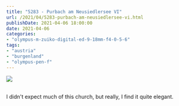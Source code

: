 ```yaml
---
title: "5283 - Purbach am Neusiedlersee VI"
url: /2021/04/5283-purbach-am-neusiedlersee-vi.html
publishDate: 2021-04-06 18:00:00
date: 2021-04-06
categories:
- "olympus-m-zuiko-digital-ed-9-18mm-f4-0-5-6"
tags:
- "austria"
- "burgenland"
- "olympus-pen-f"
---
```

<div class="container">
<div class="center"><a target="_blank" href="https://d25zfm9zpd7gm5.cloudfront.net/1200x1200/2019/20190407_111920_lr.jpg"><img class="webfeedsFeaturedVisual" src="https://d25zfm9zpd7gm5.cloudfront.net/0600x0600/2019/20190407_111920_lr.jpg" /></a></div>
</div>
<br />

I didn't expect much of this church, but really, I find it
quite elegant.
